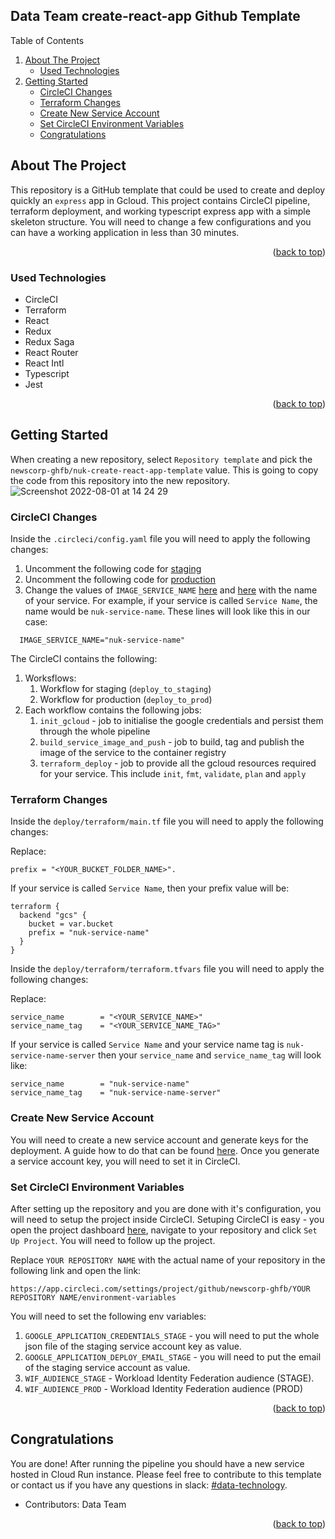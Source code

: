 <div id="top"></div>

## Data Team create-react-app Github Template

<div>
  <p>Table of Contents</p>
  <ol>
    <li>
      <a href="#about-the-project">About The Project</a>
      <ul>
        <li><a href="#used-technologies">Used Technologies</a></li>
      </ul>
    </li>
    <li>
      <a href="#getting-started">Getting Started</a>
      <ul>
        <li><a href="#circleci-changes">CircleCI Changes</a></li>
        <li><a href="#terraform-changes">Terraform Changes</a></li>
        <li><a href="#create-new-service-account">Create New Service Account</a></li>
        <li><a href="#set-circleci-environment-variables">Set CircleCI Environment Variables</a></li>
        <li><a href="#congratulations">Congratulations</a></li>
      </ul>
    </li>
  </ol>
</div>


## About The Project
This repository is a GitHub template that could be used to create and deploy quickly an `express` app in Gcloud. This project contains CircleCI pipeline, terraform deployment, and working typescript express app with a simple skeleton structure. You will need to change a few configurations and you can have a working application in less than 30 minutes.

<p align="right">(<a href="#top">back to top</a>)</p>



### Used Technologies

* CircleCI
* Terraform
* React
* Redux
* Redux Saga
* React Router
* React Intl
* Typescript
* Jest

<p align="right">(<a href="#top">back to top</a>)</p>


<!-- GETTING STARTED -->
## Getting Started

When creating a new repository, select
`Repository template` and pick the `newscorp-ghfb/nuk-create-react-app-template` value. This is going to copy the code from this repository into the new repository.
![Screenshot 2022-08-01 at 14 24 29](https://user-images.githubusercontent.com/58942028/182595796-e25843c3-42fc-4315-ad3f-372fb6ea258f.png)

### CircleCI Changes

Inside the `.circleci/config.yaml` file you will need to apply the following changes:

1. Uncomment the following code for [staging](https://github.com/newscorp-ghfb/nuk-create-react-app-template/blob/master/.circleci/config.yml#L251)
2. Uncomment the following code for [production](https://github.com/newscorp-ghfb/nuk-create-react-app-template/blob/master/.circleci/config.yml#L271)
3. Change the values of `IMAGE_SERVICE_NAME` [here](https://github.com/newscorp-ghfb/nuk-create-react-app-template/blob/master/.circleci/config.yml#L88) and [here](https://github.com/newscorp-ghfb/nuk-create-react-app-template/blob/master/.circleci/config.yml#L205) with the name of your service. For example, if your service is called `Service Name`, the name would be `nuk-service-name`. These lines will look like this in our case:
```
  IMAGE_SERVICE_NAME="nuk-service-name"
```

The CircleCI contains the following:
1. Worksflows:
   1. Workflow for staging (`deploy_to_staging`)
   2. Workflow for production (`deploy_to_prod`)
2. Each workflow contains the following jobs:
   1. `init_gcloud` - job to initialise the google credentials and persist them through the whole pipeline
   2. `build_service_image_and_push` - job to build, tag and publish the image of the service to the container registry
   3. `terraform_deploy` - job to provide all the gcloud resources required for your service. This include `init`, `fmt`, `validate`, `plan` and `apply`

### Terraform Changes

Inside the `deploy/terraform/main.tf` file you will need to apply the following changes:

Replace:
```
prefix = "<YOUR_BUCKET_FOLDER_NAME>".
```

If your service is called `Service Name`, then your prefix value will be:

```
terraform {
  backend "gcs" {
    bucket = var.bucket
    prefix = "nuk-service-name"
  }
}
```

Inside the `deploy/terraform/terraform.tfvars` file you will need to apply the following changes:

Replace:
```
service_name        = "<YOUR_SERVICE_NAME>"
service_name_tag    = "<YOUR_SERVICE_NAME_TAG>"
```

If your service is called `Service Name` and your service name tag is `nuk-service-name-server` then your `service_name` and `service_name_tag` will look like:

```
service_name        = "nuk-service-name"
service_name_tag    = "nuk-service-name-server"
```

### Create New Service Account
You will need to create a new service account and generate keys for the deployment. A guide how to do that can be found [here](https://nidigitalsolutions.jira.com/wiki/spaces/DATA/pages/3966763103/Gcloud+Service+Account). Once you generate a service account key, you will need to set it in CircleCI.

### Set CircleCI Environment Variables

After setting up the repository and you are done with it's configuration, you will need to setup the project inside CircleCI.
Setuping CircleCI is easy - you open the project dashboard [here](https://app.circleci.com/projects/project-dashboard/github/newscorp-ghfb/), navigate to your repository and click `Set Up Project`. You will need to follow up the project.

Replace `YOUR REPOSITORY NAME` with the actual name of your repository in the following link and open the link:

```https://app.circleci.com/settings/project/github/newscorp-ghfb/YOUR REPOSITORY NAME/environment-variables```

You will need to set the following env variables:
1. `GOOGLE_APPLICATION_CREDENTIALS_STAGE` - you will need to put the whole json file of the staging service account key as value.
2. `GOOGLE_APPLICATION_DEPLOY_EMAIL_STAGE` - you will need to put the email of the staging service account as value.
3. `WIF_AUDIENCE_STAGE` - Workload Identity Federation audience (STAGE).
4. `WIF_AUDIENCE_PROD` - Workload Identity Federation audience (PROD)

<p align="right">(<a href="#top">back to top</a>)</p>

<!-- USAGE EXAMPLES -->
## Congratulations

You are done! After running the pipeline you should have a new service hosted in Cloud Run instance. Please feel free to contribute to this template or contact us if you have any questions in slack: [#data-technology](https://newsuktechnology.slack.com/archives/C039881D0H3).

* Contributors: Data Team

<p align="right">(<a href="#top">back to top</a>)</p>
